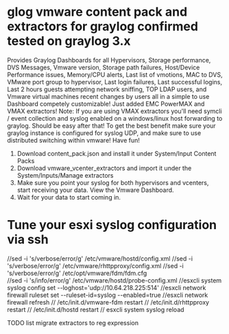 # glog vmware content pack and extractors for graylog confirmed tested on graylog 3.x 
Provides Graylog Dashboards for all Hypervisors, Storage performance, DVS Messages, Vmware version, Storage path failures, Host/Device Performance issues, Memory/CPU alerts, Last list of vmotions, MAC to DVS, VMware port group to hypervisor, Last login failures, Last successful logins, Last 2 hours guests attempting network sniffing, TOP LDAP users, and Vmware virtual machines recent changes by users all in a simple to use Dashboard competely customizable! Just added EMC PowerMAX and VMAX extractors! Note: If you are using VMAX extractors you'll need symcli / event collection and syslog enabled on a windows/linux host forwarding to graylog. Should be easy after that! To get the best benefit make sure your graylog instance is configured for syslog UDP, and make sure to use distributed switching within vmware! Have fun!

1. Download content_pack.json and install it under System/Input Content Packs
2. Download vmware_vcenter_extractors and import it under the System/Inputs/Manage extractors 
3. Make sure you point your syslog for both hypervisors and vcenters, start receiving your data. View the Vmware Dashboard. 
4. Wait for your data to start coming in. 

# Tune your esxi syslog configuration via ssh 

//sed -i 's/verbose/error/g' /etc/vmware/hostd/config.xml
//sed -i 's/verbose/error/g' /etc/vmware/rhttpproxy/config.xml 
//sed -i 's/verbose/error/g' /etc/opt/vmware/fdm/fdm.cfg  
//sed -i 's/info/error/g' /etc/vmware/hostd/probe-config.xml
//esxcli system syslog config set --loghost='udp://10.64.218.225:514'
//esxcli network firewall ruleset set --ruleset-id=syslog --enabled=true
//esxcli network firewall refresh
// /etc/init.d/vmware-fdm restart
// /etc/init.d/rhttpproxy restart
// /etc/init.d/hostd restart
// esxcli system syslog reload 


TODO list migrate extractors to reg expression
